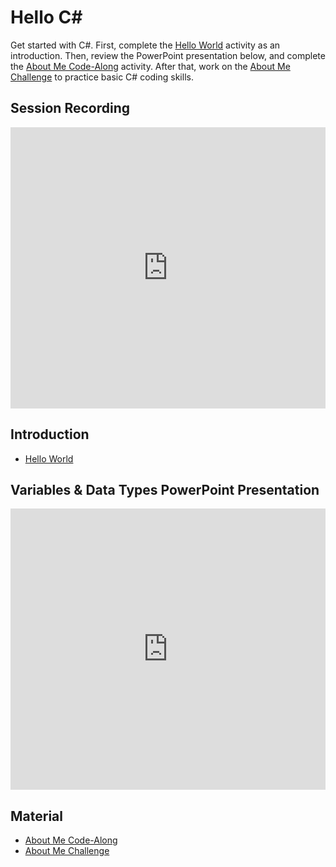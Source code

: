 # <span>Hello C#</span>
Get started with C#. First, complete the [Hello World](HelloWorld.md) activity as an introduction. Then, review the PowerPoint presentation below, and complete the [About Me Code-Along](../Variables/AboutMeCodeAlong.md) activity. After that, work on the [About Me Challenge](../Variables/AboutMeChallenge.md) to practice basic C# coding skills.

## Session Recording
<iframe width="100%" height="450px" src="https://www.youtube.com/embed/851zIPOfG6E" frameborder="0" allow="accelerometer; autoplay; clipboard-write; encrypted-media; gyroscope; picture-in-picture" allowfullscreen></iframe>

## Introduction
- [Hello World](HelloWorld.md)

## Variables & Data Types PowerPoint Presentation
<iframe src='https://view.officeapps.live.com/op/embed.aspx?src=https://hylandtechclub.com/cs-101/Variables/Variables.pptx' width='100%' height='450px' frameborder='0'></iframe>

## Material
- [About Me Code-Along](../Variables/AboutMeCodeAlong.md)
- [About Me Challenge](../Variables/AboutMeChallenge.md)
